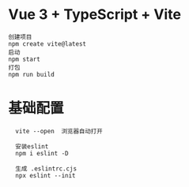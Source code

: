 # Vue 3 + TypeScript + Vite
    创建项目
    npm create vite@latest
    启动
    npm start
    打包
    npm run build

# 基础配置
      vite --open  浏览器自动打开

      安装eslint
      npm i eslint -D

      生成 .eslintrc.cjs
      npx eslint --init  